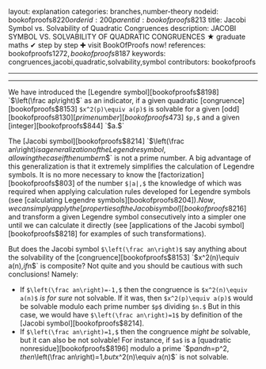 layout: explanation
categories: branches,number-theory
nodeid: bookofproofs$8220
orderid: 200
parentid: bookofproofs$8213
title: Jacobi Symbol vs. Solvability of Quadratic Congruences
description: JACOBI SYMBOL VS. SOLVABILITY OF QUADRATIC CONGRUENCES &#9733; graduate maths &#10004; step by step &#10010; visit BookOfProofs now!
references: bookofproofs$1272,bookofproofs$8187
keywords: congruences,jacobi,quadratic,solvability,symbol
contributors: bookofproofs

---


---

We have introduced the [Legendre symbol][bookofproofs$8198] `$\left(\frac ap\right)$` as an indicator, if a given quadratic [congruence][bookofproofs$8153] `$x^2(p)\equiv a(p)$` is solvable for a given [odd][bookofproofs$8130] [prime number][bookofproofs$473] `$p,$` and a given [integer][bookofproofs$844] `$a.$` 

The [Jacobi symbol][bookofproofs$8214] `$\left(\frac an\right)$` is a generalization of the Legendre symbol, allowing the case if the number `$n$` is not a prime number. A big advantage of this generalization is that it extremely simplifies the calculation of Legendre symbols. It is no more necessary to know the [factorization][bookofproofs$803] of the number `$|a|,$` the knowledge of which was required when applying calculation rules developed for Legendre symbols (see [calculating Legendre symbols][bookofproofs$8204]). Now, we can simply apply the [properties of the Jacobi symbol][bookofproofs$8216] and transform a given Legendre symbol consecutively into a simpler one until we can calculate it directly (see [applications of the Jacobi symbol][bookofproofs$8218] for examples of such transformations).

But does the Jacobi symbol `$\left(\frac an\right)$` say anything about the solvability of the [congruence][bookofproofs$8153] `$x^2(n)\equiv a(n),$` if `$n$` is composite? Not quite and you should be cautious with such conclusions! Namely:

* If `$\left(\frac an\right)=-1,$` then the congruence is `$x^2(n)\equiv a(n)$` _is for sure_ not solvable. If it was, then `$x^2(p)\equiv a(p)$` would be solvable modulo each prime number `$p$` dividing `$n.$` But in this case, we would have `$\left(\frac an\right)=1$` by definition of the [Jacobi symbol][bookofproofs$8214].
* If `$\left(\frac an\right)=1,$` then the congruence _might be_ solvable, but it can also be not solvable! For instance, if `$a$` is a [quadratic nonresidue][bookofproofs$8196] modulo a prime `$p$` and `$n=p^2$`, then `$\left(\frac an\right)=1,$` but `$x^2(n)\equiv a(n)$` is not solvable.
